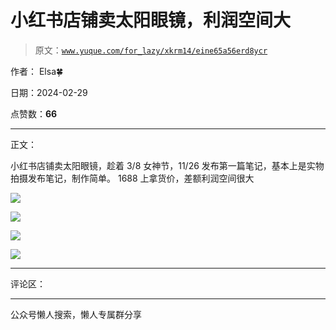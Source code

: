 # 小红书店铺卖太阳眼镜，利润空间大

> 原文：[`www.yuque.com/for_lazy/xkrm14/eine65a56erd8ycr`](https://www.yuque.com/for_lazy/xkrm14/eine65a56erd8ycr)

作者： Elsa🍀

日期：2024-02-29

点赞数：**66**

* * *

正文：

小红书店铺卖太阳眼镜，趁着 3/8 女神节，11/26 发布第一篇笔记，基本上是实物拍摄发布笔记，制作简单。 1688 上拿货价，差额利润空间很大

![](img/88b0bd43fd89d80c3e554304002ba933.png)

![](img/71cfae33b62ec1bc5817f467c9b87756.png)

![](img/302877a4c6d867fecda1f6b54351ee63.png)

![](img/2444a8501e7c0533b0dfd972695245ed.png)

* * *

评论区：

* * *

公众号懒人搜索，懒人专属群分享